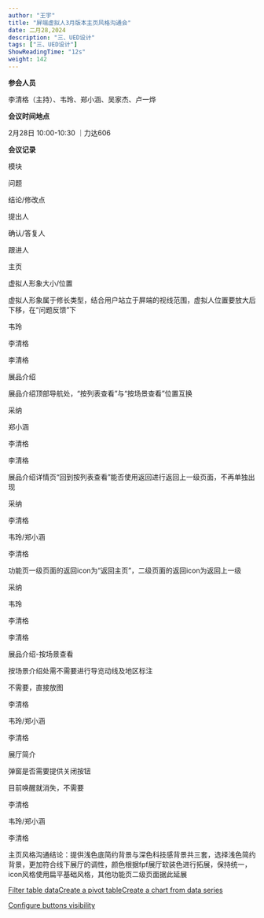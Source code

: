 ```yaml
---
author: "王宇"
title: "屏端虚拟人3月版本主页风格沟通会"
date: 二月28,2024
description: "三、UED设计"
tags: ["三、UED设计"]
ShowReadingTime: "12s"
weight: 142
---
```

**参会人员**

李清格（主持）、韦玲、郑小涵、吴家杰、卢一烨

**会议时间地点**

2月28日 10:00-10:30 ｜力达606

**会议记录**

模块

问题

结论/修改点

提出人

确认/答复人

跟进人

主页

虚拟人形象大小/位置

虚拟人形象属于修长类型，结合用户站立于屏端的视线范围，虚拟人位置要放大后下移，在“问题反馈”下

韦玲

李清格

李清格

展品介绍

展品介绍顶部导航处，“按列表查看”与“按场景查看”位置互换

采纳

郑小涵

李清格

李清格

  

展品介绍详情页“回到按列表查看”能否使用返回进行返回上一级页面，不再单独出现

采纳

李清格

韦玲/郑小涵

李清格

  

功能页一级页面的返回icon为“返回主页”，二级页面的返回icon为返回上一级

采纳

韦玲

李清格

李清格

展品介绍-按场景查看

按场景介绍处需不需要进行导览动线及地区标注

不需要，直接放图

李清格

韦玲/郑小涵

李清格

展厅简介

弹窗是否需要提供关闭按钮

目前唤醒就消失，不需要

李清格

韦玲/郑小涵

李清格

主页风格沟通结论：提供浅色底简约背景与深色科技感背景共三套，选择浅色简约背景，更加符合线下展厅的调性，颜色根据fpf展厅软装色进行拓展，保持统一，icon风格使用扁平基础风格，其他功能页二级页面据此延展  
  

  

  

  

  

  

  

  

  

  

  

  

  

  

  

  

  

  

  

  

  

  

  

  

  

[Filter table data](#)[Create a pivot table](#)[Create a chart from data series](#)

[Configure buttons visibility](/users/tfac-settings.action)